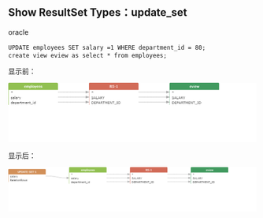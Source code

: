 ## Show ResultSet Types：update_set

oracle
```
UPDATE employees SET salary =1 WHERE department_id = 80;
create view eview as select * from employees;
```
显示前：

![png](../images/rt_update_set_01.png)

显示后：

![png](../images/rt_update_set_02.png)